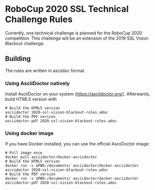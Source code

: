# RoboCup 2020 SSL Technical Challenge Rules

Currently, one technical challenge is planned for the RoboCup 2020
competition. This challenge will be an extension of the 2019 SSL
Vision Blackout challenge.

## Building

The rules are written in asciidoc format.

### Using AsciiDoctor natively
Install AsciiDoctor on your system (https://asciidoctor.org/). Afterwards, build HTML5 version with
```
# Build the HTML5 version
asciidoctor 2020-ssl-vision-blackout-rules.adoc
# Build the PDF version
asciidoctor-pdf 2020-ssl-vision-blackout-rules.adoc
```

### Using docker image
If you have Docker installed, you can use the official AsciiDoctor image:
```
# Pull image once
docker pull asciidoctor/docker-asciidoctor
# Build the HTML5 version
docker run -v $PWD:/documents/ asciidoctor/docker-asciidoctor asciidoctor 2020-ssl-vision-blackout-rules.adoc
# Build the PDF version
docker run -v $PWD:/documents/ asciidoctor/docker-asciidoctor asciidoctor-pdf 2020-ssl-vision-blackout-rules.adoc
```
